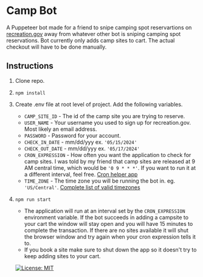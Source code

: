 # Camp Bot
A Puppeteer bot made for a friend to snipe camping spot reservartions on [recreation.gov](https://www.recreation.gov) away from whatever other bot is sniping camping spot reservations.  Bot currently only adds camp sites to cart.  The actual checkout will have to be done manually.

## Instructions
1. Clone repo. 
2. ```
   npm install
   ``` 
3. Create .env file at root level of project.  Add the following variables. 
   - `CAMP_SITE_ID` - The id of the camp site you are trying to reserve. 
   - `USER_NAME` - Your username you used to sign up for recreation.gov.  Most likely an email address. 
   - `PASSWORD` - Password for your account.
   - `CHECK_IN_DATE` - mm/dd/yyy ex. `'05/15/2024'` 
   - `CHECK_OUT_DATE` - mm/dd/yyy ex. `'05/17/2024'` 
   - `CRON_EXPRESSION` - How often you want the application to check for camp sites.  I was told by my friend that camp sites are released at 9 AM central time, which would be `'0 9 * * *'`.  If you want to run it at a different interval, feel free. [Cron helper app](https://crontab.guru/) 
   - `TIME_ZONE` - The time zone you will be running the bot in. eg. `'US/Central'`. [Complete list of valid timezones](https://en.wikipedia.org/wiki/List_of_tz_database_time_zones) 
4. ```
   npm run start
   ``` 
   - The application will run at an interval set by the `CRON_EXPRESSION` environment variable.  If the bot succeeds in adding a campsite to your cart the window will stay open and you will have 15 minutes to complete the transaction.  If there are no sites available it will shut the browser window and try again when your cron expression tells it to. 
   - If you book a site make sure to shut down the app so it doesn't try to keep adding sites to your cart. 

    [![License: MIT](https://img.shields.io/badge/License-MIT-yellow.svg)](https://opensource.org/licenses/MIT) 